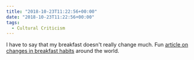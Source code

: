 ```yaml
---
title: "2018-10-23T11:22:56+00:00"
date: "2018-10-23T11:22:56+00:00"
tags:
  - Cultural Criticism
---
```


I have to say that my breakfast doesn't really change much. Fun [article on changes in breakfast habits](https://www.1843magazine.com/features/breakfast-has-resisted-globalisation-until-now) around the world.
